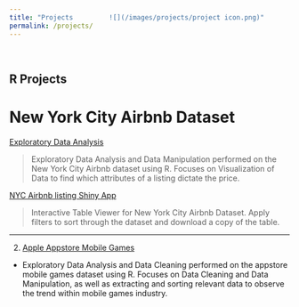 ```yaml
---
title: "Projects         ![](/images/projects/project icon.png)"
permalink: /projects/
---
```


<br/>

__R Projects__    
-----

# New York City Airbnb Dataset

[Exploratory Data Analysis](/nyc_airbnb/)
> Exploratory Data Analysis and Data Manipulation performed on the New York City Airbnb dataset using R.
> Focuses on Visualization of Data to find which attributes of a listing dictate the price.

[NYC Airbnb listing Shiny App](https://junsu-ku.shinyapps.io/listing_viewer_shiny_app/)
> Interactive Table Viewer for New York City Airbnb Dataset.
> Apply filters to sort through the dataset and download a copy of the table.

-----


2. [Apple Appstore Mobile Games](https://junsu-ku.github.io/17K-Mobile-Strategy-Games/)
- Exploratory Data Analysis and Data Cleaning performed on the appstore mobile games dataset using R. Focuses on Data Cleaning and Data Manipulation, as well as extracting and sorting relevant data to observe the trend within mobile games industry.
